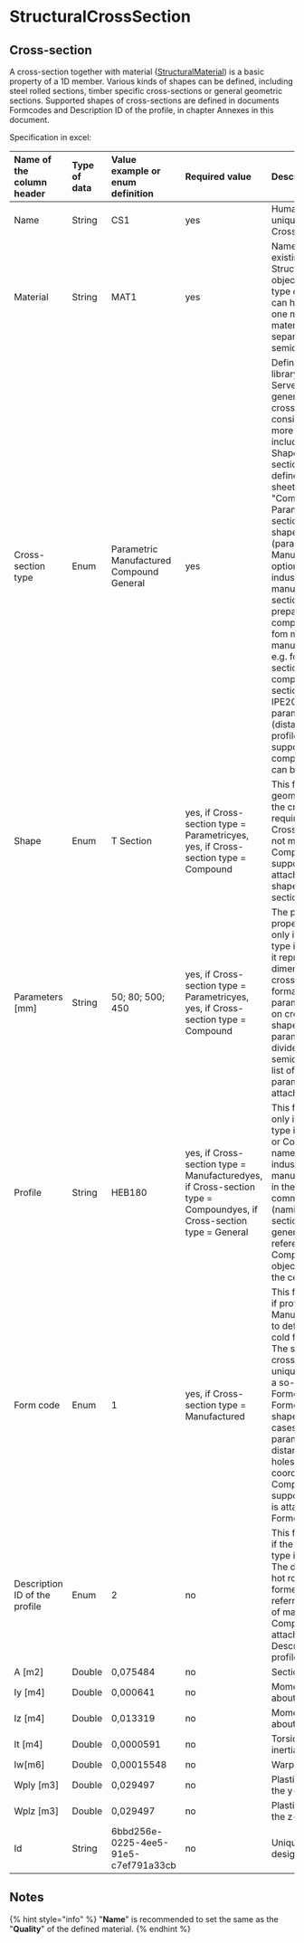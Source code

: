 # StructuralCrossSection

## Cross-section

A cross-section together with material \([StructuralMaterial](structuralmaterial.md#material)\) is a basic property of a 1D member. Various kinds of shapes can be defined, including steel rolled sections, timber specific cross-sections or general geometric sections. Supported shapes of cross-sections are defined in documents Formcodes and Description ID of the profile, in chapter Annexes in this document.

Specification in excel:

| Name of   the column header | Type of data | Value example or enum definition | Required value | Description |
| :--- | :--- | :--- | :--- | :--- |
| Name | String | CS1 | yes | Human readable unique name of the Cross-section |
| Material | String | MAT1 | yes | Name reference to the existing StructuralMaterial object. The   general type of cross-section can have more than one materials. Each material   name is separated by a semicolon. |
| Cross-section type | Enum | Parametric Manufactured Compound General | yes | Define type of profile library:  General: Serves to define any general shape of the cross-section consisting   of one or more closed polygons including openings.  Shape of the cross-section   \(polygons\) is defined on separate sheet "CompositeShapeDef"  Parametric: Cross-sections defined by shape and dimensions \(parameters\).  Manufactured: This option refers to the industrially manufactured cross-sections.  Compound: prepared for compounded section fom more manufactured profiles e.g. for two I-sections. Example of compound cross-section input:  profile =   IPE200 and parameters=10mm \(distance between profiles\).  All supported shapes of compound section can be found in Annex |
| Shape | Enum | T Section | yes, if Cross-section type =   Parametricyes,  yes, if Cross-section type = Compound | This field defines geometrical   shape of the cross-section, is required only if Cross-section type is not   manufactured. Complete list of supported shapes is attached in Supported   shapes of cross-section. |
| Parameters \[mm\] | String | 50; 80; 500; 450 | yes, if Cross-section type = Parametricyes,  yes, if Cross-section type = Compound | The parameters property is required only if Cross-section type   is Parametric and it represents dimensions of the cross-section. The format   of the parameters depends on cross-section shape. Each parameter has to be   divided by a semicolon. Complete list of supported parameters is attached in   Annex. |
| Profile | String | HEB180 | yes, if Cross-section type = Manufacturedyes, if Cross-section   type = Compoundyes, if Cross-section type = General | This field is required only if Cross-section type is   Manufactured or Compound. Defines name of the industrially manufactured   profile in the globally common format \(naming\).For Cross-section type =   general, name reference to valid CompositeShapeDef object is required in the   cell "Profile" |
| Form code | Enum | 1 | yes, if Cross-section type = Manufactured | This field is valid only if profile type is Manufactured. It   helps to define hot rolled or cold formed profiles. The shape of the   cross-section is uniquely identified by a so-called Formcode. The   Formcodedefines the shape and in some cases also additional parameters like   distance between bolt holes, unit warping coordinates etc. Complete list of   supported form codes is attached in Formcodes. |
| Description ID of the profile | Enum | 2 | no | This field is valid only if the cross-section type is   Manufactured. The description of the hot rolled and cold formed cross-section   referring to the source of manufacturer. Complete list  is attached in Description ID of the   profile. |
| A \[m2\] | Double | 0,075484 | no | Section area |
| Iy \[m4\] | Double | 0,000641 | no | Moment of inertia about y-axis |
| Iz \[m4\] | Double | 0,013319 | no | Moment of inertia about z-axis |
| It \[m4\] | Double | 0,0000591 | no | Torsion moment of inertia |
| Iw\[m6\] | Double | 0,00015548 | no | Warping constant |
| Wply \[m3\] | Double | 0,029497 | no | Plastic modulus about the y-axis |
| Wplz \[m3\] | Double | 0,029497 | no | Plastic modulus about the z-axis |
| Id | String | 6bbd256e-0225-4ee5-91e5-c7ef791a33cb | no | Unique attribute designation |

## Notes

{% hint style="info" %}
"**Name**" is recommended to set the same as the "**Quality**" of the defined material.
{% endhint %}

